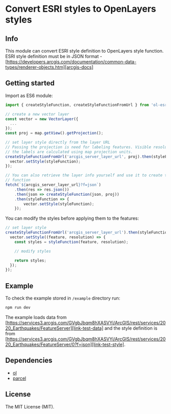 # Convert ESRI styles to OpenLayers styles

## Info

This module can convert ESRI style definition to OpenLayers style function. ESRI style definition must be in JSON format - [https://developers.arcgis.com/documentation/common-data-types/renderer-objects.htm][arcgis-docs]

## Getting started

Import as ES6 module:

```javascript
import { createStyleFunction, createStyleFunctionFromUrl } from 'ol-esri-style';

// create a new vector layer
const vector = new VectorLayer({
  ...
});
const proj = map.getView().getProjection();

// set layer style directly from the layer URL
// Passing the projection is need for labeling features. Visible resolutions for
// the labels are calculated using map projection units.
createStyleFunctionFromUrl('arcgis_server_layer_url', proj).then(styleFunction => {
  vector.setStyle(styleFunction);
});

// You can also retrieve the layer info yourself and use it to create the style
// function
fetch(`${arcgis_server_layer_url}?f=json`)
    .then(res => res.json())
    .then(json => createStyleFunction(json, proj))
    .then(styleFunction => {
        vector.setStyle(styleFunction);
    });
```

You can modify the styles before applying them to the features:
```javascript
// set layer style
createStyleFunctionFromUrl('arcgis_server_layer_url').then(styleFunction => {
  vector.setStyle((feature, resolution) => {
    const styles = styleFunction(feature, resolution);

    // modify styles

    return styles;
  });
});
```

## Example

To check the example stored in `/example` directory run:

```bash
npm run dev
```

The example loads data from [https://services3.arcgis.com/GVgbJbqm8hXASVYi/ArcGIS/rest/services/2020_Earthquakes/FeatureServer][link-test-data] and the style definition is from [https://services3.arcgis.com/GVgbJbqm8hXASVYi/ArcGIS/rest/services/2020_Earthquakes/FeatureServer/0?f=json][link-test-style].

## Dependencies

- [ol][link-npm-ol]
- [parcel][parcel-url]

## License

The MIT License (MIT).

[link-npm-ol]: https://www.npmjs.com/package/ol
[parcel-url]: https://parceljs.org
[arcgis-docs]: https://developers.arcgis.com/documentation/common-data-types/renderer-objects.htm
[link-test-style]: https://services3.arcgis.com/GVgbJbqm8hXASVYi/ArcGIS/rest/services/2020_Earthquakes/FeatureServer/0?f=json
[link-test-data]: https://services3.arcgis.com/GVgbJbqm8hXASVYi/ArcGIS/rest/services/2020_Earthquakes/FeatureServer
